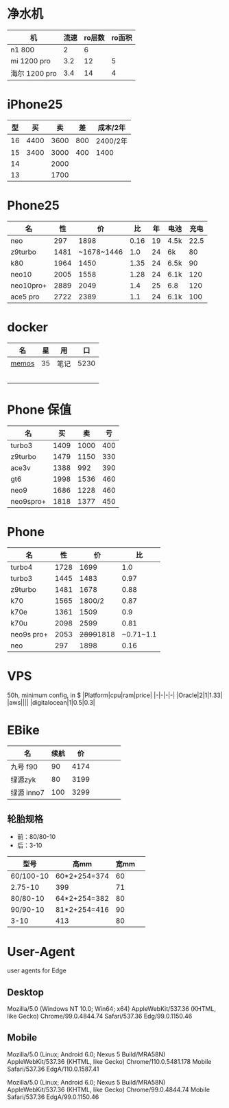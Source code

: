# 净水机
机|流速|ro层数|ro面积|
-|-|-|-|
n1 800|2|6|||
mi 1200 pro|3.2|12|5||
海尔 1200 pro|3.4|14|4||


# iPhone25
型|买|卖|差|成本/2年
-|-|-|-|-
16|4400|3600|800|2400/2年
15|3400|3000|400|1400
14||2000|
13||1700

# Phone25
|名|性|价|比|年|电池|充电
|-|-|-|-|-|-|-
neo|297|1898|0.16|19|4.5k|22.5
|z9turbo|1481|~1678~1446|1.0|24|6k|80
k80|1964|1450|1.35|24|6.5k|90
neo10|2005|1558|1.28|24|6.1k|120
neo10pro+|2889|2049|1.4|25|6.8|120
ace5 pro|2722|2389|1.1|24|6.1k|100


# docker
|名|星|用|口
-|-|-|-|
|[memos](https://github.com/usememos/memos)|35|笔记|5230
||||
||||
||||
||||
||||


# Phone 保值
|名|买|卖|亏|
|-|-|-|-|
|turbo3|1409|1000|400|
|z9turbo|1479|1150|330|
|ace3v|1388|992|390|
|gt6|1998|1536|460|
|neo9|1686|1228|460|
|neo9spro+|1818|1377|450|


# Phone
|名|性|价|比|
|-|-|-|-|
|turbo4|1728|1699|1.0|
|turbo3|1445|1483|0.97|
|z9turbo|1481|1678|0.88|
|k70|1565|1800/2|0.87|
|k70e|1361|1509|0.9|
|k70u|2098|2599|0.81|
|neo9s pro+|2053|~~2899~~1818|~0.71~1.1|
|neo|297|1898|0.16|


# VPS
50h, minimum config, in $
|Platform|cpu|ram|price|
|-|-|-|-|
|Oracle|2|1|1.33|
|aws||||
|digitalocean|1|0.5|0.3|

# EBike

|名|续航|价|||||
|-|-|-|-|-|-|-|
|九号 f90|90|4174|||||
|绿源zyk|80|3199|
|绿源 inno7|100|3299|

## 轮胎规格
- 前：80/80-10
- 后：3-10

|型号|高mm|宽mm||
|-|-|-|-|
|60/100-10|60*2+254=374|60||
|2.75-10|399|71|
|80/80-10|64*2+254=382|80|
|90/90-10|81*2+254=416|90|
|3-10|413|80|


# User-Agent
user agents for Edge

## Desktop
Mozilla/5.0 (Windows NT 10.0; Win64; x64) AppleWebKit/537.36 (KHTML, like Gecko) Chrome/99.0.4844.74 Safari/537.36 Edg/99.0.1150.46

## Mobile
Mozilla/5.0 (Linux; Android 6.0; Nexus 5 Build/MRA58N) AppleWebKit/537.36 (KHTML, like Gecko) Chrome/110.0.5481.178 Mobile Safari/537.36 EdgA/110.0.1587.41

Mozilla/5.0 (Linux; Android 6.0; Nexus 5 Build/MRA58N) AppleWebKit/537.36 (KHTML, like Gecko) Chrome/99.0.4844.74 Mobile Safari/537.36 EdgA/99.0.1150.46

